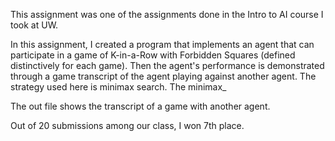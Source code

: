 This assignment was one of the assignments done in the Intro to AI course I took at UW.

In this assignment, I created a program that implements an agent that can participate in a game of K-in-a-Row with Forbidden Squares (defined distinctively for each game). Then the agent's performance is demonstrated through a game transcript of the agent playing against another agent. The strategy used here is minimax search. 
The minimax_

The out file shows the transcript of a game with another agent.

Out of 20 submissions among our class, I won 7th place.
